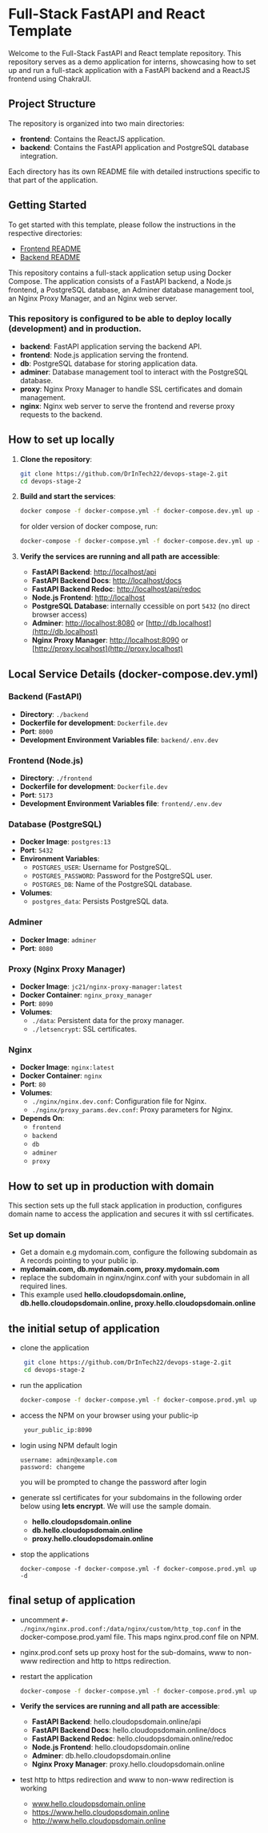 # Full-Stack FastAPI and React Template

Welcome to the Full-Stack FastAPI and React template repository. This repository serves as a demo application for interns, showcasing how to set up and run a full-stack application with a FastAPI backend and a ReactJS frontend using ChakraUI.

## Project Structure

The repository is organized into two main directories:

- **frontend**: Contains the ReactJS application.
- **backend**: Contains the FastAPI application and PostgreSQL database integration.

Each directory has its own README file with detailed instructions specific to that part of the application.

## Getting Started

To get started with this template, please follow the instructions in the respective directories:

- [Frontend README](./frontend/README.md)
- [Backend README](./backend/README.md)

This repository contains a full-stack application setup using Docker Compose. The application consists of a FastAPI backend, a Node.js frontend, a PostgreSQL database, an Adminer database management tool, an Nginx Proxy Manager, and an Nginx web server.

### This repository is configured to be able to deploy locally (development) and in production.

- **backend**: FastAPI application serving the backend API.
- **frontend**: Node.js application serving the frontend.
- **db**: PostgreSQL database for storing application data.
- **adminer**: Database management tool to interact with the PostgreSQL database.
- **proxy**: Nginx Proxy Manager to handle SSL certificates and domain management.
- **nginx**: Nginx web server to serve the frontend and reverse proxy requests to the backend.

## How to set up locally

1. **Clone the repository**:

   ```sh
   git clone https://github.com/DrInTech22/devops-stage-2.git
   cd devops-stage-2
   ```

2. **Build and start the services**:

   ```sh
   docker compose -f docker-compose.yml -f docker-compose.dev.yml up -d
   ```
   for older version of docker compose, run:
   ```sh
   docker-compose -f docker-compose.yml -f docker-compose.dev.yml up -d
   ```   

3. **Verify the services are running and all path are accessible**:
   - **FastAPI Backend**: [http://localhost/api](http://localhost/api)
   - **FastAPI Backend Docs**: [http://localhost/docs](http://localhost/docs)
   - **FastAPI Backend Redoc**: [http://localhost/api/redoc](http://localhost/api)
   - **Node.js Frontend**: [http://localhost](http://localhost)
   - **PostgreSQL Database**: internally ccessible on port `5432` (no direct browser access)
   - **Adminer**: [http://localhost:8080](http://localhost:8080) or [http://db.localhost](http://db.localhost)
   - **Nginx Proxy Manager**: [http://localhost:8090](http://localhost:8090) or [http://proxy.localhost](http://proxy.localhost)


## Local Service Details (docker-compose.dev.yml)

### Backend (FastAPI)

- **Directory**: `./backend`
- **Dockerfile for development**: `Dockerfile.dev`
- **Port**: `8000`
- **Development Environment Variables file**: `backend/.env.dev`
  
### Frontend (Node.js)

- **Directory**: `./frontend`
- **Dockerfile for development**: `Dockerfile.dev`
- **Port**: `5173`
- **Development Environment Variables file**: `frontend/.env.dev`

### Database (PostgreSQL)

- **Docker Image**: `postgres:13`
- **Port**: `5432`
- **Environment Variables**:
  - `POSTGRES_USER`: Username for PostgreSQL.
  - `POSTGRES_PASSWORD`: Password for the PostgreSQL user.
  - `POSTGRES_DB`: Name of the PostgreSQL database.
- **Volumes**:
  - `postgres_data`: Persists PostgreSQL data.

### Adminer

- **Docker Image**: `adminer`
- **Port**: `8080`

### Proxy (Nginx Proxy Manager)

- **Docker Image**: `jc21/nginx-proxy-manager:latest`
- **Docker Container**: `nginx_proxy_manager`
- **Port**: `8090`
- **Volumes**:
  - `./data`: Persistent data for the proxy manager.
  - `./letsencrypt`: SSL certificates.

### Nginx

- **Docker Image**: `nginx:latest`
- **Docker Container**: `nginx`
- **Port**: `80`
- **Volumes**:
  - `./nginx/nginx.dev.conf`: Configuration file for Nginx.
  - `./nginx/proxy_params.dev.conf`: Proxy parameters for Nginx.
- **Depends On**:
  - `frontend`
  - `backend`
  - `db`
  - `adminer`
  - `proxy`

## How to set up in production with domain
This section sets up the full stack application in production, configures domain name to access the application and secures it with ssl certificates.

### Set up domain
- Get a domain e.g mydomain.com, configure the following subdomain as A records pointing to your public ip.
- **mydomain.com, db.mydomain.com, proxy.mydomain.com**
- replace the subdomain in nginx/nginx.conf with your subdomain in all required lines.
- This example used **hello.cloudopsdomain.online, db.hello.cloudopsdomain.online, proxy.hello.cloudopsdomain.online**

## the initial setup of application 
- clone the application
  ```sh
   git clone https://github.com/DrInTech22/devops-stage-2.git
   cd devops-stage-2
   ```
- run the application
  ```sh
  docker-compose -f docker-compose.yml -f docker-compose.prod.yml up -d
  ```
- access the NPM on your browser using your public-ip
  ```sh
   your_public_ip:8090
   ```
- login using NPM default login 
  ```
  username: admin@example.com
  password: changeme
  ```
  you will be prompted to change the password after login

- generate ssl certificates for your subdomains in the following order below using **lets encrypt**. We will use the sample domain.
  - **hello.cloudopsdomain.online**
  - **db.hello.cloudopsdomain.online**
  - **proxy.hello.cloudopsdomain.online**
- stop the applications
  ```
  docker-compose -f docker-compose.yml -f docker-compose.prod.yml up -d
  ```
## final setup of application
- uncomment `#- ./nginx/nginx.prod.conf:/data/nginx/custom/http_top.conf` in the docker-compose.prod.yaml file. This maps nginx.prod.conf file on NPM.
- nginx.prod.conf sets up proxy host for the sub-domains, www to non-www redirection and http to https redirection.
- restart the application
  ```sh
  docker-compose -f docker-compose.yml -f docker-compose.prod.yml up -d
  ```
- **Verify the services are running and all path are accessible**:
   - **FastAPI Backend**: hello.cloudopsdomain.online/api
   - **FastAPI Backend Docs**: hello.cloudopsdomain.online/docs
   - **FastAPI Backend Redoc**: hello.cloudopsdomain.online/redoc
   - **Node.js Frontend**: hello.cloudopsdomain.online
   - **Adminer**: db.hello.cloudopsdomain.online
   - **Nginx Proxy Manager**: proxy.hello.cloudopsdomain.online

- test http to https redirection and www to non-www redirection is working
  - www.hello.cloudopsdomain.online
  - https://www.hello.cloudopsdomain.online
  - http://www.hello.cloudopsdomain.online




